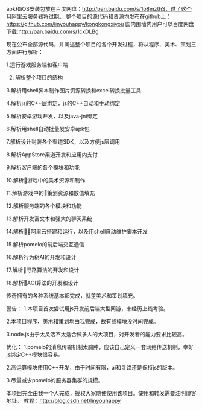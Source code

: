 
apk和iOS安装包放在百度网盘：http://pan.baidu.com/s/1o8mzthS，过了这个月阿里云服务器将过期。 
整个项目的源代码和资源均发布在github上：https://github.com/linyouhappy/kongkongxiyou
国内围墙内用户可以百度网盘下载:http://pan.baidu.com/s/1cxDLBg

现在公布全部源代码，并阐述整个项目的各个开发过程，将从程序、美术、策划三方面进行解析：

1.运行游戏服务端和客户端

2. 解析整个项目的结构

3.解析用shell脚本制作图片资源转换和excel转换批量工具

4.解析js的C++层绑定，js的C++自动和手动绑定

5.解析安卓游戏开发，以及java-jni绑定

6.解析用shell自动批量发安卓apk包

7.解析设计封装各个渠道SDK，以及方便js层调用

8.解析AppStore渠道开发和应用内支付

9.解析客户端的各个模块和功能

10.解析游戏中的美术资源和制作

11.解析游戏中的策划资源和数值填充

12.解析服务端的各个模块和功能

13.解析开发富文本和强大的聊天系统

14.解析阿里云搭建和运行，以及用shell自动维护脚本开发

15.解析pomelo的前后端交互通信

16.解析行为树AI的开发和设计

17.解析寻路算法的开发和设计

18.解析AOI算法的开发和设计



传奇拥有的各种系统基本都完成，就差美术和策划填充。

警告： 
1.本项目首次尝试用js开发前后端大型网游，未经历上线考验。 

2.本项目程序、美术和策划均由我完成，故有些模块没时间完成。 

3.node.js由于太灵活不太适合做多人的大项目，对开发者的能力要求比较高。


优化： 
1.pomelo的消息传输机制太臃肿，应该自己定义一套网络传送机制，幸好js绑定C++模块很容易。 

2.高运算模块使用C++开发，由于时间有限，ai和寻路还是保持js的版本。 

3.尽量减少pomelo的服务器集群的规模。

本项目完全由我一个人完成，授权大家随便使用该项目。使用和转发需要注明博客地址。
教程：http://blog.csdn.net/linyouhappy
